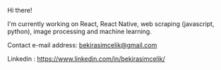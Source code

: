 Hi there!

I'm currently working on React, React Native, web scraping (javascript, python), image processing and machine learning.

Contact e-mail address: bekirasimcelik@gmail.com

Linkedin : https://www.linkedin.com/in/bekirasimcelik/

